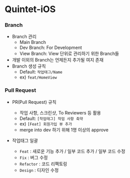 # Quintet-iOS


### Branch
- Branch 관리
  - Main Branch
  - Dev Branch: For Development
  - View Branch: View 단위로 관리하기 위한 Branch들
- 개발 이외의 Branch는 언제든지 추가될 여지 존재
- Branch 생성 규칙
  - Default: `작업태그/Name`
  - ex) `feat/HomeView`

### Pull Request
- PR(Pull Request) 규칙
	- 작업 사항, 스크린샷, To Reviewers 등 활용
	- Default: `[작업태그] 작업 사항 축약`
	- ex) `[Feat] 회원가입 뷰 추가`
  - merge into dev 하기 위해 1명 이상의 approve

- 작업태그 일괄
	- `Feat` : 새로운 기능 추가 / 일부 코드 추가 / 일부 코드 수정
	- `Fix` : 버그 수정
	- `Refactor` : 코드 리팩토링
	- `Design` : 디자인 수정
